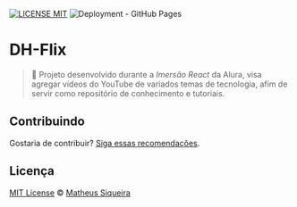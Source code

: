[![LICENSE MIT](https://img.shields.io/badge/license-MIT-blue.svg)](https://github.com/siqueira-ec/dh-flix/blob/master/LICENSE)
![Deployment - GitHub Pages](https://github.com/siqueira-ec/dh-flix/workflows/Deployment%20-%20GitHub%20Pages/badge.svg)

# DH-Flix

> :tada: Projeto desenvolvido durante a _Imersão React_ da Alura, visa agregar vídeos do YouTube de variados temas de tecnologia, afim de servir como repositório de conhecimento e tutoriais.

## Contribuindo

Gostaria de contribuir? [Siga essas recomendações](https://github.com/siqueira-ec/dh-flix/blob/master/CONTRIBUTING.md).

## Licença

[MIT License](https://github.com/siqueira-ec/dh-flix/blob/master/LICENSE) © [Matheus Siqueira](https://siqueira-ec.github.io/dh-flix/)
